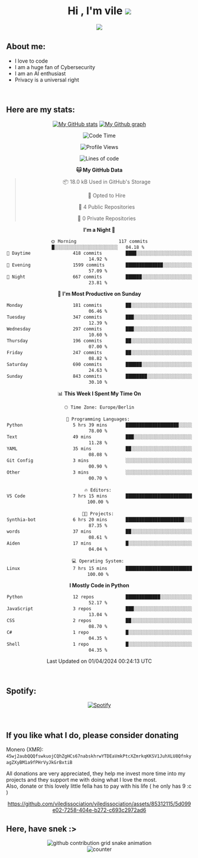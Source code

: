<h1 align="center">Hi , I'm vile <img src="https://media.giphy.com/media/hvRJCLFzcasrR4ia7z/giphy.gif" width="35"></h1>
<p align="center">
  <a href="https://github.com/viledissociation"><img src="https://readme-typing-svg.demolab.com?font=Roboto+Mono&weight=300&size=28&duration=4000&pause=100&color=C109F7&center=true&vCenter=true&width=580&height=127&lines=I'm+a+programmer;I'm+an+AI+enthusiast;I'm+a+big+fan+of+Neural+Networks;I'm+interested+in+Computer+Science;I+love+Cybersecurity;By+the+way+I+use+Arch+%F0%9F%92%80"></a>
</p>

## About me:

- I love to code
- I am a huge fan of Cybersecurity
- I am an AI enthusiast
- Privacy is a universal right

<br>

## Here are my stats:

<div align="center">
    
 [![My GitHub stats](https://github-readme-stats.vercel.app/api?username=vilev0&count_private=true&show_icons=true&theme=radical)](https://github.com/vilev0)
 [![My Github graph](http://github-profile-summary-cards.vercel.app/api/cards/profile-details?username=vilev0&theme=radical)](https://github.com/vilev0)

<!--START_SECTION:waka-->
![Code Time](http://img.shields.io/badge/Code%20Time-270%20hrs%205%20mins-blue)

![Profile Views](http://img.shields.io/badge/Profile%20Views-7-blue)

![Lines of code](https://img.shields.io/badge/From%20Hello%20World%20I%27ve%20Written-170.5%20thousand%20lines%20of%20code-blue)

**🐱 My GitHub Data** 

> 📦 18.0 kB Used in GitHub's Storage 
 > 
> 💼 Opted to Hire
 > 
> 📜 4 Public Repositories 
 > 
> 🔑 0 Private Repositories 
 > 
**I'm a Night 🦉** 

```text
🌞 Morning                117 commits         █░░░░░░░░░░░░░░░░░░░░░░░░   04.18 % 
🌆 Daytime                418 commits         ████░░░░░░░░░░░░░░░░░░░░░   14.92 % 
🌃 Evening                1599 commits        ██████████████░░░░░░░░░░░   57.09 % 
🌙 Night                  667 commits         ██████░░░░░░░░░░░░░░░░░░░   23.81 % 
```
📅 **I'm Most Productive on Sunday** 

```text
Monday                   181 commits         ██░░░░░░░░░░░░░░░░░░░░░░░   06.46 % 
Tuesday                  347 commits         ███░░░░░░░░░░░░░░░░░░░░░░   12.39 % 
Wednesday                297 commits         ███░░░░░░░░░░░░░░░░░░░░░░   10.60 % 
Thursday                 196 commits         ██░░░░░░░░░░░░░░░░░░░░░░░   07.00 % 
Friday                   247 commits         ██░░░░░░░░░░░░░░░░░░░░░░░   08.82 % 
Saturday                 690 commits         ██████░░░░░░░░░░░░░░░░░░░   24.63 % 
Sunday                   843 commits         ████████░░░░░░░░░░░░░░░░░   30.10 % 
```


📊 **This Week I Spent My Time On** 

```text
🕑︎ Time Zone: Europe/Berlin

💬 Programming Languages: 
Python                   5 hrs 39 mins       ████████████████████░░░░░   78.00 % 
Text                     49 mins             ███░░░░░░░░░░░░░░░░░░░░░░   11.28 % 
YAML                     35 mins             ██░░░░░░░░░░░░░░░░░░░░░░░   08.08 % 
Git Config               3 mins              ░░░░░░░░░░░░░░░░░░░░░░░░░   00.90 % 
Other                    3 mins              ░░░░░░░░░░░░░░░░░░░░░░░░░   00.70 % 

🔥 Editors: 
VS Code                  7 hrs 15 mins       █████████████████████████   100.00 % 

🐱‍💻 Projects: 
Synthia-bot              6 hrs 20 mins       ██████████████████████░░░   87.35 % 
words                    37 mins             ██░░░░░░░░░░░░░░░░░░░░░░░   08.61 % 
Aiden                    17 mins             █░░░░░░░░░░░░░░░░░░░░░░░░   04.04 % 

💻 Operating System: 
Linux                    7 hrs 15 mins       █████████████████████████   100.00 % 
```

**I Mostly Code in Python** 

```text
Python                   12 repos            █████████████░░░░░░░░░░░░   52.17 % 
JavaScript               3 repos             ███░░░░░░░░░░░░░░░░░░░░░░   13.04 % 
CSS                      2 repos             ██░░░░░░░░░░░░░░░░░░░░░░░   08.70 % 
C#                       1 repo              █░░░░░░░░░░░░░░░░░░░░░░░░   04.35 % 
Shell                    1 repo              █░░░░░░░░░░░░░░░░░░░░░░░░   04.35 % 
```




 Last Updated on 01/04/2024 00:24:13 UTC
<!--END_SECTION:waka-->
</div>
<br>

## Spotify:

<div align="center">

[![Spotify](https://whois-hoeless.vercel.app/api/spotify?background_color=0d1117&border_color=090d13)](https://open.spotify.com/user/heanchenhorst)
</div>

<br>

## If you like what I do, please consider donating

Monero (XMR): ```45wj2aubQQQfswkuojCQhZgHCs67nabskhrwYTDEaVmkPtcXZmrkqKKSV1JuhXLU8QfnkyagZXyBM1a9fPHrVyJkGrBxtiB```

All donations are very appreciated, they help me invest more time into my projects and they support me with doing what I love the most.  
Also, donate or this lovely little fella has to pay with his life (  he only has 9 :c  )

<div align="center">


https://github.com/viledissociation/viledissociation/assets/85312115/5d099e02-7258-404e-b272-c693c2972ad6


</div>

## Here, have snek :>
<div align="center">
<picture>
  <source media="(prefers-color-scheme: dark)" srcset="https://raw.githubusercontent.com/vilev0/vilev0/output/github-contribution-grid-snake-dark.svg">
  <source media="(prefers-color-scheme: light)" srcset="https://raw.githubusercontent.com/vilev0/vilev0/output/github-contribution-grid-snake.svg">
  <img alt="github contribution grid snake animation" src="https://raw.githubusercontent.com/vilev0/vilev0/output/github-contribution-grid-snake.svg">
</div>

<div align="center">
  <img src="https://moe-counter.glitch.me/get/@hoeless_count?theme=rule34" alt="counter" />
</div>
